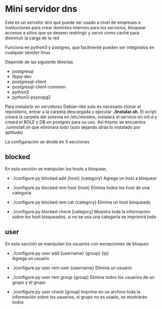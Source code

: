 # Mini servidor dns

Este es un servidor dns que puede ser usado a nivel de empresas e instituciones para crear dominios internos para los servicios, bloquear accesos a sitios que se deseen restringir y servir como caché para disminuir la carga de la red 

Funciona en python3 y postgres, que facilmente pueden ser integrados en cualquier sevidor linux

Depende de las siguiente librerías
* postgresql 
* libpq-dev 
* postgresql-client 
* postgresql-client-common 
* python3 
* python3-psycopg2

Para instalarlo en servidores Debian-like solo es necesario clonar el repositorio, entrar a la carpeta descargada y ejecutar **./instalar.sh**. El script creará la carpeta del sistema en /etc/minidns, instalará el servicio en init.d y creará el ROLE y DB en postgres para su uso. Así mismo se encuentra ./uninstall.sh que eliminará todo (solo dejando atrás lo instalado por aptitude)

La configuración se divide en 5 secciones 

## blocked
En esta sección se manipulan los hosts a bloquear, 

* ./configure.py blocked add {host} {category}
Agrega un host a bloquear

* ./configure.py blocked rem host {host}
Elimina todos los host de una categoría

* ./configure.py blocked rem cat {category}
Elimina un host bloqueado

* ./configure.py blocked check [category] 
Muestra toda la información sobre los host bloqueados, si no se usa una categoría se imprimirá todo

## user
En esta sección se manipulan los usuarios con excepciones de bloqueo

* ./configure.py user add {username} {group} {ip}  
Agrega un usuario

* ./configure.py user rem user {username}
Elimina un usuario

* ./configure.py user rem group {group}
Elimina todos los usuarios de un grupo y el grupo

* ./configure.py user check [group]
Imprime en un archivo toda la información sobre los usuarios, si grupo no es usado, se mostrarán todos

